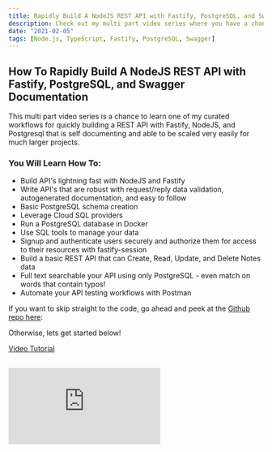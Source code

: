 ```yaml
---
title: Rapidly Build A NodeJS REST API with Fastify, PostgreSQL, and Swagger Documentation
description: Check out my multi part video series where you have a chance to learn one of my curated workflows for quickly building a REST API with Fastify, Node.js, and PostgreSQL that is self documenting and able to be scaled very easily for much larger projects.
date: "2021-02-05"
tags: [Node.js, TypeScript, Fastify, PostgreSQL, Swagger]
---
```


## How To Rapidly Build A NodeJS REST API with Fastify, PostgreSQL, and Swagger Documentation

This multi part video series is a chance to learn one of my curated workflows for quickly building a REST API with Fastify, NodeJS, and Postgresql that is self documenting and able to be scaled very easily for much larger projects.

### You Will Learn How To:

- Build API's lightning fast with NodeJS and Fastify
- Write API's that are robust with request/reply data validation, autogenerated documentation, and easy to follow
- Basic PostgreSQL schema creation
- Leverage Cloud SQL providers
- Run a PostgreSQL database in Docker
- Use SQL tools to manage your data
- Signup and authenticate users securely and authorize them for access to their resources with fastify-session
- Build a basic REST API that can Create, Read, Update, and Delete Notes data
- Full text searchable your API using only PostgreSQL - even match on words that contain typos!
- Automate your API testing workflows with Postman

If you want to skip straight to the code, go ahead and peek at the [Github repo here](https://github.com/wolfejw86/blog-examples/tree/master/fastify-bootstrap-api):

Otherwise, lets get started below!

[Video Tutorial](https://www.youtube.com/watch?v=60p14IaPlvk&list=PLU_22oKqONin7yagFMm3x1tJihYaIVVwa&index=2)
<br>

## <iframe src="https://www.youtube.com/embed/60p14IaPlvk?list=PLU_22oKqONin7yagFMm3x1tJihYaIVVwa" frameborder="0" allow="accelerometer; autoplay; encrypted-media; gyroscope; picture-in-picture" allowfullscreen></iframe>
